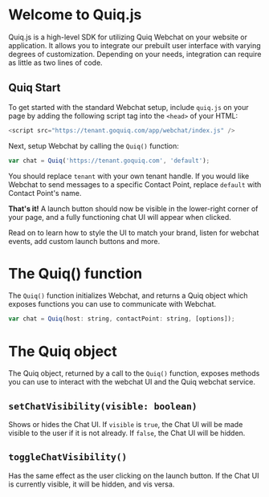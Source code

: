 # Welcome to Quiq.js

Quiq.js is a high-level SDK for utilizing Quiq Webchat on your website or application.
It allows you to integrate our prebuilt user interface with varying degrees of customization. Depending on your needs, integration can require as little as two lines of code.

## Quiq Start

To get started with the standard Webchat setup, include `quiq.js` on your page by adding the following script tag into the `<head>` of your HTML:

```javascript
<script src="https://tenant.goquiq.com/app/webchat/index.js" />
```
Next, setup Webchat by calling the `Quiq()` function:

```javascript
var chat = Quiq('https://tenant.goquiq.com', 'default');
```
You should replace `tenant` with your own tenant handle. If you would like Webchat to send messages to a specific Contact Point, replace `default` with Contact Point's name.

**That's it!** A launch button should now be visible in the lower-right corner of your page, and a fully functioning chat UI will appear when clicked.

Read on to learn how to style the UI to match your brand, listen for webchat events, add custom launch buttons and more.

# The Quiq() function

 The `Quiq()` function initializes Webchat, and returns a Quiq object which exposes functions you can use to communicate with Webchat.

```javascript
var chat = Quiq(host: string, contactPoint: string, [options]);
```

# The Quiq object

The Quiq object, returned by a call to the `Quiq()` function, exposes methods you can use to interact with the webchat UI and the Quiq webchat service.

## `setChatVisibility(visible: boolean)`

Shows or hides the Chat UI. If `visible` is `true`, the Chat UI will be made visible to the user if it is not already. If `false`, the Chat UI will be hidden.

## `toggleChatVisibility()`

Has the same effect as the user clicking on the launch button. If the Chat UI is currently visible, it will be hidden, and vis versa.
